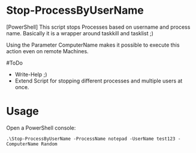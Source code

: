 # Stop-ProcessByUserName
[PowerShell] This script stops Processes based on username and process name. Basically it is a wrapper around taskkill and tasklist ;)

Using the Parameter ComputerName makes it possible to execute this action even on remote Machines.

#ToDo
- Write-Help ;)
- Extend Script for stopping different processes and multiple users at once.

# Usage
Open a PowerShell console:
```
.\Stop-ProcessByUserName -ProcessName notepad -UserName test123 -ComputerName Random
```